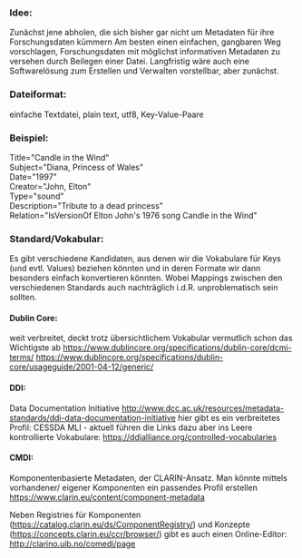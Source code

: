 ### Idee:
Zunächst jene abholen, die sich bisher gar nicht um Metadaten für ihre Forschungsdaten kümmern
Am besten einen einfachen, gangbaren Weg vorschlagen, Forschungsdaten mit möglichst informativen Metadaten zu versehen durch Beilegen einer Datei.
Langfristig wäre auch eine Softwarelösung zum Erstellen und Verwalten vorstellbar, aber zunächst.

### Dateiformat:
einfache Textdatei, plain text, utf8, Key-Value-Paare

### Beispiel:
Title="Candle in the Wind"<br>
Subject="Diana, Princess of Wales"<br>
Date="1997"<br>
Creator="John, Elton"<br>
Type="sound"<br>
Description="Tribute to a dead princess"<br>
Relation="IsVersionOf Elton John's 1976 song Candle in the Wind"

### Standard/Vokabular:
Es gibt verschiedene Kandidaten, aus denen wir die Vokabulare für Keys (und evtl. Values) beziehen könnten und in deren Formate wir dann besonders einfach konvertieren könnten. Wobei Mappings zwischen den verschiedenen Standards auch nachträglich i.d.R. unproblematisch sein sollten.


#### Dublin Core:
weit verbreitet, deckt trotz übersichtlichem Vokabular vermutlich schon das Wichtigste ab
https://www.dublincore.org/specifications/dublin-core/dcmi-terms/
https://www.dublincore.org/specifications/dublin-core/usageguide/2001-04-12/generic/


#### DDI:
Data Documentation Initiative
http://www.dcc.ac.uk/resources/metadata-standards/ddi-data-documentation-initiative
hier gibt es ein verbreitetes Profil: CESSDA MLI - aktuell führen die Links dazu aber ins Leere
kontrollierte Vokabulare: https://ddialliance.org/controlled-vocabularies

#### CMDI:
Komponentenbasierte Metadaten, der CLARIN-Ansatz. Man könnte mittels vorhandener/ eigener Komponenten ein passendes Profil erstellen
https://www.clarin.eu/content/component-metadata

Neben Registries für Komponenten (https://catalog.clarin.eu/ds/ComponentRegistry/) und Konzepte (https://concepts.clarin.eu/ccr/browser/) gibt es auch einen Online-Editor:
http://clarino.uib.no/comedi/page
